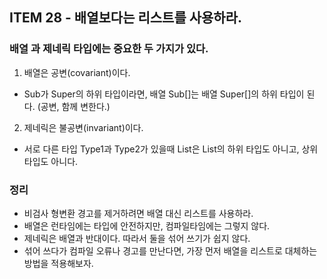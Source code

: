 ## ITEM 28 - 배열보다는 리스트를 사용하라.

### 배열 과 제네릭 타입에는 중요한 두 가지가 있다.
1. 배열은 공변(covariant)이다.
- Sub가 Super의 하위 타입이라면, 배열 Sub[]는 배열 Super[]의 하위 타입이 된다. (공변, 함께 변한다.)
2. 제네릭은 불공변(invariant)이다.
- 서로 다른 타입 Type1과 Type2가 있을때 List<Type1>은 List<Type2>의 하위 타입도 아니고, 상위 타입도 아니다.

### 정리
- 비검사 형변환 경고를 제거하려면 배열 대신 리스트를 사용하라.
- 배열은 런타임에는 타입에 안전하지만, 컴파일타임에는 그렇지 않다.
- 제네릭은 배열과 반대이다. 따라서 둘을 섞어 쓰기가 쉽지 않다.
- 섞어 쓰다가 컴파일 오류나 경고를 만난다면, 가장 먼저 배열을 리스트로 대체하는 방법을 적용해보자.